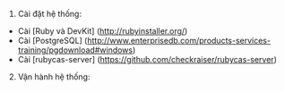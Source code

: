 1. Cài đặt hệ thống:
  - Cài [Ruby và DevKit] (http://rubyinstaller.org/)
  - Cài [PostgreSQL] (http://www.enterprisedb.com/products-services-training/pgdownload#windows)
  - Cài [rubycas-server] (https://github.com/checkraiser/rubycas-server)
  
2. Vận hành hệ thống:
